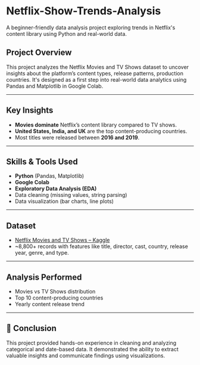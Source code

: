 # Netflix-Show-Trends-Analysis

A beginner-friendly data analysis project exploring trends in Netflix's content library using Python and real-world data.

## Project Overview

This project analyzes the Netflix Movies and TV Shows dataset to uncover insights about the platform’s content types, release patterns, production countries. It's designed as a first step into real-world data analytics using Pandas and Matplotlib in Google Colab.

---

## Key Insights

- **Movies dominate** Netflix’s content library compared to TV shows.
- **United States, India, and UK** are the top content-producing countries.
- Most titles were released between **2016 and 2019**.

---

## Skills & Tools Used

- **Python** (Pandas, Matplotlib)
- **Google Colab**
- **Exploratory Data Analysis (EDA)**
- Data cleaning (missing values, string parsing)
- Data visualization (bar charts, line plots)

---

## Dataset

- [Netflix Movies and TV Shows – Kaggle](https://www.kaggle.com/datasets/shivamb/netflix-shows)  
- ~8,800+ records with features like title, director, cast, country, release year, genre, and type.

---

## Analysis Performed

- Movies vs TV Shows distribution
- Top 10 content-producing countries
- Yearly content release trend

---

## 📝 Conclusion

This project provided hands-on experience in cleaning and analyzing categorical and date-based data. It demonstrated the ability to extract valuable insights and communicate findings using visualizations.
